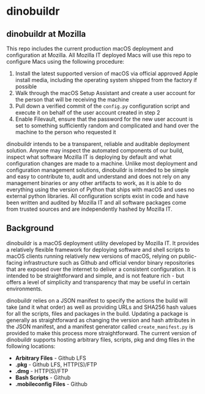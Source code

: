 # dinobuildr

## dinobuildr at Mozilla
This repo includes the current production macOS deployment and configuration at Mozilla. All Mozilla IT deployed Macs will use this repo to configure Macs using the following procedure:

1. Install the latest supported version of macOS via official approved Apple install media, including the operating system shipped from the factory if possible
2. Walk through the macOS Setup Assistant and create a user account for the person that will be receiving the machine
3. Pull down a verified commit of the `config.py` configuration script and execute it on behalf of the user account created in step 2
4. Enable Filevault, ensure that the password for the new user account is set to something sufficiently random and complicated and hand over the machine to the person who requested it

dinobuildr intends to be a transparent, reliable and auditable deployment solution. Anyone may inspect the automated components of our build, inspect what software Mozilla IT is deploying by default and what configuration changes are made to a machine. Unlike most deployment and configuration management solutions, dinobuildr is intended to be simple and easy to contribute to, audit and understand and does not rely on any management binaries or any other artifacts to work, as it is able to do everything using the version of Python that ships with macOS and uses no external python libraries. All configuration scripts exist in code and have been written and audited by Mozilla IT and all software packages come from trusted sources and are independently hashed by Mozilla IT. 

## Background 
dinobuildr is a macOS deployment utility developed by Mozilla IT. It provides a relatively flexible framework for deploying software and shell scripts to macOS clients running relatively new versions of macOS, relying on public-facing infrastructure such as Github and official vendor binary repositories that are exposed over the internet to deliver a consistent configuration. It is intended to be straightforward and simple, and is not feature rich - but offers a level of simplicity and transparency that may be useful in certain environments. 

dinobuildr relies on a JSON manifest to specify the actions the build will take (and it what order) as well as providing URLs and SHA256 hash values for all the scripts, files and packages in the build. Updating a package is generally as straightforward as changing the version and hash attributes in the JSON manifest, and a manifest generator called `create_manifest.py` is provided to make this process more straightforward. The current version of dinobuildr supports hosting arbitrary files, scripts, pkg and dmg files in the following locations:

* **Arbitrary Files** - Github LFS
* **.pkg** - Github LFS, HTTP(S)/FTP
* **.dmg** - HTTP(S)/FTP
* **Bash Scripts** - Github
* **.mobileconfig Files** - Github
